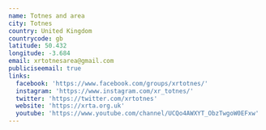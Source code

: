 ```yaml
---
name: Totnes and area
city: Totnes
country: United Kingdom
countrycode: gb
latitude: 50.432
longitude: -3.684
email: xrtotnesarea@gmail.com
publiciseemail: true
links:
  facebook: 'https://www.facebook.com/groups/xrtotnes/'
  instagram: 'https://www.instagram.com/xr_totnes/'
  twitter: 'https://twitter.com/xrtotnes'
  website: 'https://xrta.org.uk'
  youtube: 'https://www.youtube.com/channel/UCQo4AWXYT_ObzTwgoW0EFxw'
---
```


